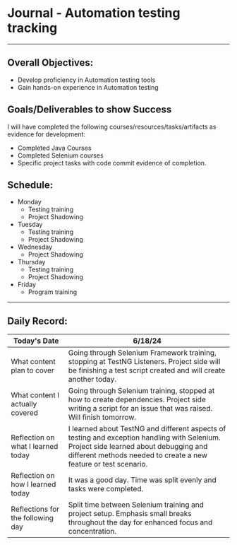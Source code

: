 # Journal - Automation testing tracking

---

## Overall Objectives:

[//]: # (The example\(s\) below should be specifics of the content that you plan on covering over the course of the 2 week learning period.  Additionally, they should be based directly on feedback from your manager.)
- Develop proficiency in Automation testing tools
- Gain hands-on experience in Automation testing

## Goals/Deliverables to show Success
I will have completed the following courses/resources/tasks/artifacts as evidence for development:

[//]: # (The example\(s\) below are EXHAUSTIVE, and should be attinable within the scope of the two weeks. You can have stretch goals if you like, but be reasonable with yourself in terms of what is a fair workload)
- Completed Java Courses
- Completed Selenium courses
- Specific project tasks with code commit evidence of completion.

## Schedule:

[//]: # (Complete this outline to show what you plan on covering each day - remember however, that this will likely change depending on your pprogress.  That is fine - just update it when you need to!)

- Monday
    - Testing training
    - Project Shadowing
- Tuesday
    - Testing training
    - Project Shadowing
- Wednesday
    - Project Shadowing
- Thursday
    - Testing training
    - Project Shadowing
- Friday
    - Program training

--- 
## Daily Record:
[//]: # (You’ll make one of these each day - just copy, paste, and edit the entry, keeping the most recent post at the top of this page. 
This reflection is what you’ll use to share out each day at standup.  
Remember however, that it is a guide only, and should be used accordingly.)

[//]: # (***Lastly, please remember that this daily record is for you.  
While your coaches will use it as a soft point of accountability, 
you should use it only as much as it supports your reflections in learning.
Sentences, bullet points, paragraphs, copy and pastes are welcome!***)

| Today's Date  | 6/18/24                                                                                                                                                                                                   | 
|---|-----------------------------------------------------------------------------------------------------------------------------------------------------------------------------------------------------------|
| What content plan to cover  | Going through Selenium Framework training, stopping at TestNG Listeners. Project side will be finishing a test script created and will create another today.                                              |   
| What content I actually covered | Going through Selenium training, stopped at how to create dependencies. Project side writing a script for an issue that was raised. Will finish tomorrow.                                                 |  
| Reflection on what I learned today | I learned about TestNG and different aspects of testing and exception handling with Selenium. Project side learned about debugging and different methods needed to create a new feature or test scenario. |   
| Reflection on how I learned today | It was a good day. Time was split evenly and tasks were completed.                                                                                                                                        |
| Reflections for the following day| Split time between Selenium training and project setup. Emphasis small breaks throughout the day for enhanced focus and concentration.                                                                    